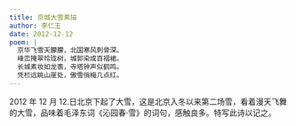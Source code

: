 ```yaml
---
title: 京城大雪素描
author: 李仁玉
date: 2012-12-12
poem: |
  京华飞雪天朦朦，北国寒风刺骨深。
  峰峦掩翠玲珑树，城郭染成百褶裙。
  长城素妆如龙䎝，寺塔钟声似鹤鸣。
  凭栏远眺山崖处，傲雪俏梅几点红。
---
```


2012 年 12 月 12.日北京下起了大雪，这是北京入冬以来第二场雪，看着漫天飞舞的大雪，品味着毛泽东词《沁园春·雪》的词句，感触良多。特写此诗以记之。
